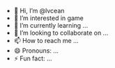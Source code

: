 - 👋 Hi, I’m @lvcean
- 👀 I’m interested in game
- 🌱 I’m currently learning ...
- 💞️ I’m looking to collaborate on ...
- 📫 How to reach me ...
- 😄 Pronouns: ...
- ⚡ Fun fact: ...

<!---
lvcean/lvcean is a ✨ special ✨ repository because its `README.md` (this file) appears on your GitHub profile.
You can click the Preview link to take a look at your changes.
--->
